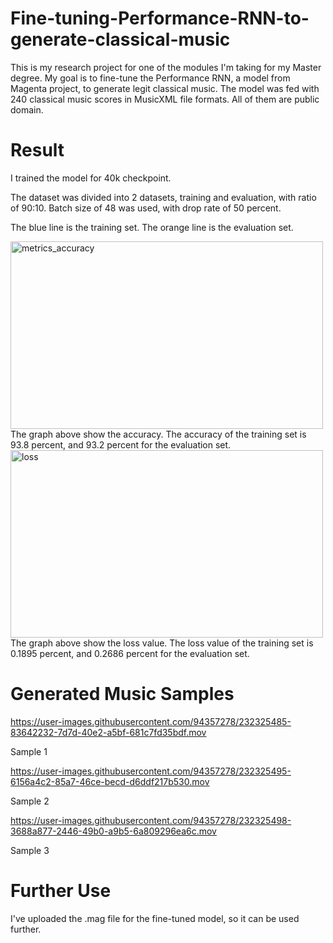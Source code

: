 # Fine-tuning-Performance-RNN-to-generate-classical-music

This is my research project for one of the modules I'm taking for my Master degree.
My goal is to fine-tune the Performance RNN, a model from Magenta project, to generate legit classical music. 
The model was fed with 240 classical music scores in MusicXML file formats. All of them are public domain.

# Result
I trained the model for 40k checkpoint. 

The dataset was divided into 2 datasets, training and evaluation, with ratio of 90:10. Batch size of 48 was used, with drop rate of 50 percent.

The blue line is the training set.
The orange line is the evaluation set.

<img src="https://user-images.githubusercontent.com/94357278/232262180-f10d816a-c7d3-4641-8e21-44646ed0f853.jpg" alt="metrics_accuracy" width="500" height="300">
The graph above show the accuracy. The accuracy of the training set is 93.8 percent, and 93.2 percent for the evaluation set.   


<img src="https://user-images.githubusercontent.com/94357278/232262134-4da79b2d-1233-4457-b6f4-dd433d81c4ef.jpg" alt="loss" width="500" height="300">
The graph above show the loss value. The loss value of the training set is 0.1895 percent, and 0.2686 percent for the evaluation set.

# Generated Music Samples

https://user-images.githubusercontent.com/94357278/232325485-83642232-7d7d-40e2-a5bf-681c7fd35bdf.mov

Sample 1

https://user-images.githubusercontent.com/94357278/232325495-6156a4c2-85a7-46ce-becd-d6ddf217b530.mov

Sample 2

https://user-images.githubusercontent.com/94357278/232325498-3688a877-2446-49b0-a9b5-6a809296ea6c.mov

Sample 3

# Further Use

I've uploaded the .mag file for the fine-tuned model, so it can be used further.
